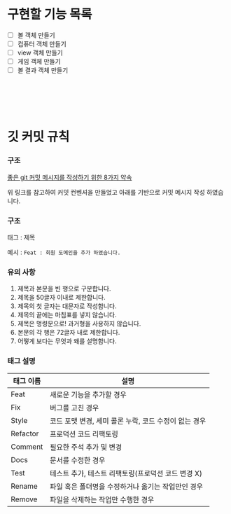 # 구현할 기능 목록
- [ ] 볼 객체 만들기
- [ ] 컴퓨터 객체 만들기
- [ ] view 객체 만들기
- [ ] 게임 객체 만들기
- [ ] 볼 결과 객체 만들기

<br/>
<br/>
<br/>
<br/>

# 깃 커밋 규칙

### 구조

[좋은 git 커밋 메시지를 작성하기 위한 8가지 약속](https://djkeh.github.io/articles/How-to-write-a-git-commit-message-kor/)

위 링크를 참고하여 커밋 컨벤셔을 만들었고
아래를 기반으로 커밋 메시지 작성 하였습니다.

### 구조
태그 : 제목

예시 : `Feat : 회원 도메인을 추가 하였습니다.`

### 유의 사항
1. 제목과 본문을 빈 행으로 구분합니다.
2. 제목을 50글자 이내로 제한합니다.
3. 제목의 첫 글자는 대문자로 작성합니다.
4. 제목의 끝에는 마침표를 넣지 않습니다.
5. 제목은 명령문으로! 과거형을 사용하지 않습니다.
6. 본문의 각 행은 72글자 내로 제한합니다.
7. 어떻게 보다는 무엇과 왜를 설명합니다.

### 태그 설명
| 태그 이름 | 설명 |
| --- | --- |
| Feat | 새로운 기능을 추가할 경우 |
| Fix | 버그를 고친 경우 |
| Style | 코드 포맷 변경, 세미 콜론 누락, 코드 수정이 없는 경우 |
| Refactor | 프로덕션 코드 리팩토링 |
| Comment | 필요한 주석 추가 및 변경 |
| Docs | 문서를 수정한 경우 |
| Test | 테스트 추가, 테스트 리팩토링(프로덕션 코드 변경 X) |
| Rename | 파일 혹은 폴더명을 수정하거나 옮기는 작업만인 경우 |
| Remove | 파일을 삭제하는 작업만 수행한 경우 |